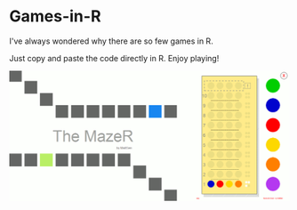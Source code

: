 # Games-in-R
I've always wondered why there are so few games in R.

Just copy and paste the code directly in R. Enjoy playing!

![ScreenShot](MazeR_BullsAndCows.gif)
